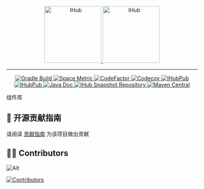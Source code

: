 <p align="center">
    <a target="_blank" href="https://ihub.pub/">
        <img src="https://doc.ihub.pub/ihub.svg" height="150" alt="IHub">
        <img src="https://doc.ihub.pub/ihub_libs.svg" height="150" alt="IHub">
    </a>
</p>

---

<p align="center">
    <a target="_blank" href="https://github.com/ihub-pub/integrations/actions/workflows/gradle-build.yml">
        <img src="https://badge.ihub.pub/github/actions/workflow/status/ihub-pub/integrations/gradle-build.yml?branch=main&label=Build&logo=GitHub+Actions&logoColor=white" alt="Gradle Build"/>
    </a>
    <a title="Test Cases" href="https://ihub-pub.testspace.com/spaces/219233?utm_campaign=metric&utm_medium=referral&utm_source=badge">
        <img alt="Space Metric" src="https://badge.ihub.pub/testspace/tests/ihub-pub/ihub-pub:integrations/main?compact_message&label=Tests&logo=GitHub+Actions&logoColor=white" />
    </a>
    <a target="_blank" href="https://www.codefactor.io/repository/github/ihub-pub/integrations">
        <img src="https://badge.ihub.pub/codefactor/grade/github/ihub-pub/integrations/main?color=white&label=Codefactor&labelColor=F44A6A&logo=CodeFactor&logoColor=white" alt="CodeFactor"/>
    </a>
    <a target="_blank" href="https://codecov.io/gh/ihub-pub/integrations">
        <img src="https://badge.ihub.pub/codecov/c/github/ihub-pub/integrations?token=ZQ0WR3ZSWG&color=white&label=Codecov&labelColor=F01F7A&logo=Codecov&logoColor=white" alt="Codecov"/>
    </a>
    <a target="_blank" href="https://github.com/ihub-pub/integrations">
        <img src="https://badge.ihub.pub/github/stars/ihub-pub/integrations?color=white&logo=GitHub&labelColor=181717&label=Stars" alt="IHubPub"/>
    </a>
    <a target="_blank" href="https://gitee.com/ihub-pub/integrations">
        <img src="https://badge.ihub.pub/badge/dynamic/json?url=https%3A%2F%2Fgitee.com%2Fapi%2Fv5%2Frepos%2Fihub-pub%2Fintegrations&query=%24.stargazers_count&style=flat&logo=gitee&label=stars&labelColor=c71d23&color=white&cacheSeconds=5000" alt="IHubPub"/>
    </a>
    <a target="_blank" href="https://javadoc.io/doc/pub.ihub.integration">
        <img alt="Java Doc" src="https://javadoc.io/badge2/pub.ihub.integration/ihub-core/javadoc.svg?color=white&labelColor=8CA1AF&label=Docs&logo=readthedocs&logoColor=white">
    </a>
    <a target="_blank" href="https://s01.oss.sonatype.org/content/repositories/snapshots/pub/ihub/integration">
        <img src="https://badge.ihub.pub/maven-metadata/v?color=white&labelColor=E33332&label=Snapshot&logo=Testing+Library&logoColor=white&metadataUrl=https%3A%2F%2Fs01.oss.sonatype.org%2Fcontent%2Frepositories%2Fsnapshots%2Fpub%2Fihub%2Fintegration%2Fihub-bom%2Fmaven-metadata.xml" alt="IHub Snapshot Repository"/>
    </a>
    <a target="_blank" href="https://mvnrepository.com/artifact/pub.ihub.integration">
        <img src="https://badge.ihub.pub/maven-central/v/pub.ihub.integration/ihub-bom?color=white&labelColor=C71A36&label=Maven&logo=Apache+Maven&logoColor=white" alt="Maven Central"/>
    </a>
</p>

组件库

## 🧭 开源贡献指南

请阅读 [贡献指南](https://github.com/ihub-pub/.github/blob/main/CONTRIBUTING.md) 为该项目做出贡献

## 👨‍💻 Contributors

![Alt](https://repobeats.axiom.co/api/embed/10b52c85a6a8d23a2601bd26bd16716deddbc073.svg "Repobeats analytics image")

[![Contributors](https://contrib.rocks/image?repo=ihub-pub/integrations)](https://github.com/ihub-pub/integrations/graphs/contributors "Contributors")
